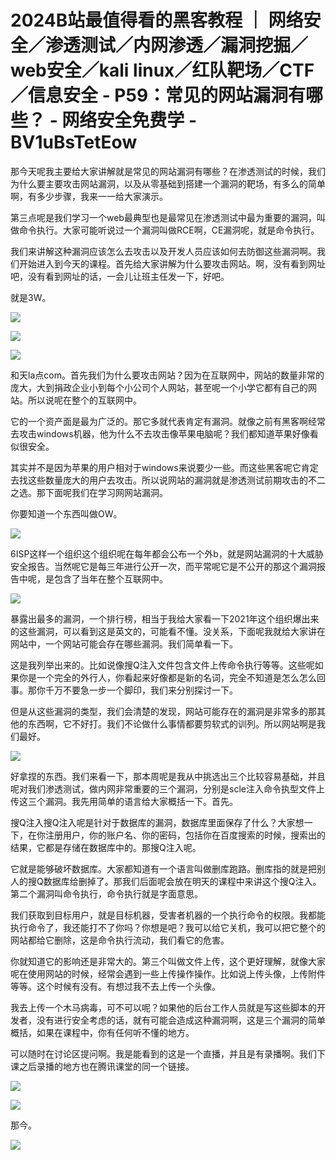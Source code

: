 # 2024B站最值得看的黑客教程 ｜ 网络安全／渗透测试／内网渗透／漏洞挖掘／web安全／kali linux／红队靶场／CTF／信息安全 - P59：常见的网站漏洞有哪些？ - 网络安全免费学 - BV1uBsTetEow

那今天呢我主要给大家讲解就是常见的网站漏洞有哪些？在渗透测试的时候，我们为什么要主要攻击网站漏洞，以及从零基础到搭建一个漏洞的靶场，有多么的简单啊，有多少步骤，我来一一给大家演示。

第三点呢是我们学习一个web最典型也是最常见在渗透测试中最为重要的漏洞，叫做命令执行。大家可能听说过一个漏洞叫做RCE啊，CE漏洞呢，就是命令执行。

我们来讲解这种漏洞应该怎么去攻击以及开发人员应该如何去防御这些漏洞啊。我们开始进入到今天的课程。首先给大家讲解为什么要攻击网站。啊，没有看到网址吧，没有看到网址的话，一会儿让班主任发一下，好吧。

就是3W。

![](img/8bcc3639a8f506bd695eb7633706741d_1.png)

![](img/8bcc3639a8f506bd695eb7633706741d_2.png)

![](img/8bcc3639a8f506bd695eb7633706741d_3.png)

和天la点com。首先我们为什么要攻击网站？因为在互联网中，网站的数量非常的庞大，大到捐政企业小到每个小公司个人网站，甚至呢一个小学它都有自己的网站。所以说呢在整个的互联网中。

它的一个资产面是最为广泛的。那它多就代表肯定有漏洞。就像之前有黑客啊经常去攻击windows机器，他为什么不去攻击像苹果电脑呢？我们都知道苹果好像看似很安全。

其实并不是因为苹果的用户相对于windows来说要少一些。而这些黑客呢它肯定去找这些数量庞大的用户去攻击。所以说网站的漏洞就是渗透测试前期攻击的不二之选。那下面呢我们在学习网网站漏洞。

你要知道一个东西叫做OW。

![](img/8bcc3639a8f506bd695eb7633706741d_5.png)

6ISP这样一个组织这个组织呢在每年都会公布一个外b，就是网站漏洞的十大威胁安全报告。当然呢它是每三年进行公开一次，而平常呢它是不公开的那这个漏洞报告中呢，是包含了当年在整个互联网中。



![](img/8bcc3639a8f506bd695eb7633706741d_7.png)

暴露出最多的漏洞，一个排行榜，相当于我给大家看一下2021年这个组织爆出来的这些漏洞，可以看到这是英文的，可能看不懂。没关系，下面呢我就给大家讲在网站中，一个网站可能会存在哪些漏洞。我们简单看一下。

这是我列举出来的。比如说像搜Q注入文件包含文件上传命令执行等等。这些呢如果你是一个完全的外行人，你看起来好像都是新的名词，完全不知道是怎么怎么回事。那你千万不要急一步一个脚印，我们来分别探讨一下。

但是从这些漏洞的类型，我们会清楚的发现，网站可能存在的漏洞是非常多的那其他的东西啊，它不好打。我们不论做什么事情都要剪软式的训列。所以网站啊是我们最好。



![](img/8bcc3639a8f506bd695eb7633706741d_9.png)

好拿捏的东西。我们来看一下，那本周呢是我从中挑选出三个比较容易基础，并且呢对我们渗透测试，做内网非常重要的三个漏洞，分别是scle注入命令执型文件上传这三个漏洞。我先用简单的语言给大家概括一下。首先。

搜Q注入搜Q注入呢是针对于数据库的漏洞，数据库里面保存了什么？大家想一下，在你注册用户，你的账户名、你的密码，包括你在百度搜索的时候，搜索出的结果，它都是存储在数据库中的。那搜Q注入呢。

它就是能够破坏数据库。大家都知道有一个语言叫做删库跑路。删库指的就是把别人的搜Q数据库给删掉了。那我们后面呢会放在明天的课程中来讲这个搜Q注入。第二个漏洞叫命令执行，命令执行就是字面意思。

我们获取到目标用户，就是目标机器，受害者机器的一个执行命令的权限。我都能执行命令了，我还能打不了你吗？你想是吧？我可以给它关机，我可以把它整个的网站都给它删除，这是命令执行流动，我们看它的危害。

你就知道它的影响还是非常大的。第三个叫做文件上传，这个更好理解，就像大家呢在使用网站的时候，经常会遇到一些上传操作操作。比如说上传头像，上传附件等等。这个时候有没有。有想过我不去上传一个头像。

我去上传一个木马病毒，可不可以呢？如果他的后台工作人员就是写这些脚本的开发者，没有进行安全考虑的话，就有可能会造成这种漏洞啊，这是三个漏洞的简单概括，如果在课程中，你有任何听不懂的地方。

可以随时在讨论区提问啊。我是能看到的这是一个直播，并且是有录播啊。我们下课之后录播的地方也在腾讯课堂的同一个链接。



![](img/8bcc3639a8f506bd695eb7633706741d_11.png)

![](img/8bcc3639a8f506bd695eb7633706741d_12.png)

那今。

![](img/8bcc3639a8f506bd695eb7633706741d_14.png)